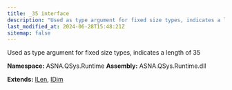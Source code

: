 ```yaml
---
title: _35 interface
description: "Used as type argument for fixed size types, indicates a length of 35  "
last_modified_at: 2024-06-28T15:48:21Z
sitemap: false
---
```


Used as type argument for fixed size types, indicates a length of 35 

**Namespace:** ASNA.QSys.Runtime
**Assembly:** ASNA.QSys.Runtime.dll

**Extends:** [ILen](/reference/runtime/qsys-runtime/i-len.html), [IDim](/reference/runtime/qsys-runtime/i-dim.html)
<br>
<br>
